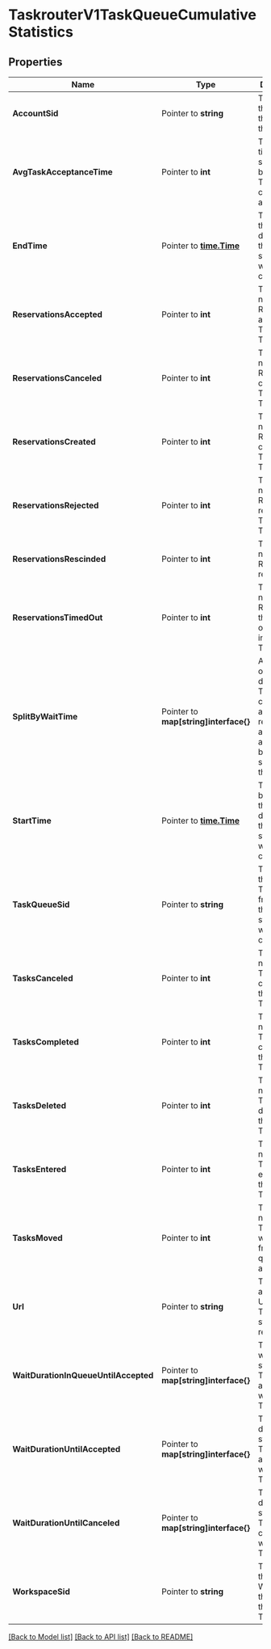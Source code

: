 # TaskrouterV1TaskQueueCumulativeStatistics

## Properties

Name | Type | Description | Notes
------------ | ------------- | ------------- | -------------
**AccountSid** | Pointer to **string** | The SID of the Account that created the resource |
**AvgTaskAcceptanceTime** | Pointer to **int** | The average time in seconds between Task creation and acceptance |
**EndTime** | Pointer to [**time.Time**](time.Time.md) | The end of the interval during which these statistics were calculated |
**ReservationsAccepted** | Pointer to **int** | The total number of Reservations accepted for Tasks in the TaskQueue |
**ReservationsCanceled** | Pointer to **int** | The total number of Reservations canceled for Tasks in the TaskQueue |
**ReservationsCreated** | Pointer to **int** | The total number of Reservations created for Tasks in the TaskQueue |
**ReservationsRejected** | Pointer to **int** | The total number of Reservations rejected for Tasks in the TaskQueue |
**ReservationsRescinded** | Pointer to **int** | The total number of Reservations rescinded |
**ReservationsTimedOut** | Pointer to **int** | The total number of Reservations that timed out for Tasks in the TaskQueue |
**SplitByWaitTime** | Pointer to **map[string]interface{}** | A list of objects that describe the Tasks canceled and reservations accepted above and below the specified thresholds |
**StartTime** | Pointer to [**time.Time**](time.Time.md) | The beginning of the interval during which these statistics were calculated |
**TaskQueueSid** | Pointer to **string** | The SID of the TaskQueue from which these statistics were calculated |
**TasksCanceled** | Pointer to **int** | The total number of Tasks canceled in the TaskQueue |
**TasksCompleted** | Pointer to **int** | The total number of Tasks completed in the TaskQueue |
**TasksDeleted** | Pointer to **int** | The total number of Tasks deleted in the TaskQueue |
**TasksEntered** | Pointer to **int** | The total number of Tasks entered into the TaskQueue |
**TasksMoved** | Pointer to **int** | The total number of Tasks that were moved from one queue to another |
**Url** | Pointer to **string** | The absolute URL of the TaskQueue statistics resource |
**WaitDurationInQueueUntilAccepted** | Pointer to **map[string]interface{}** | The relative wait duration statistics for Tasks accepted while in the TaskQueue |
**WaitDurationUntilAccepted** | Pointer to **map[string]interface{}** | The wait duration statistics for Tasks accepted while in the TaskQueue |
**WaitDurationUntilCanceled** | Pointer to **map[string]interface{}** | The wait duration statistics for Tasks canceled while in the TaskQueue |
**WorkspaceSid** | Pointer to **string** | The SID of the Workspace that contains the TaskQueue |

[[Back to Model list]](../README.md#documentation-for-models) [[Back to API list]](../README.md#documentation-for-api-endpoints) [[Back to README]](../README.md)



